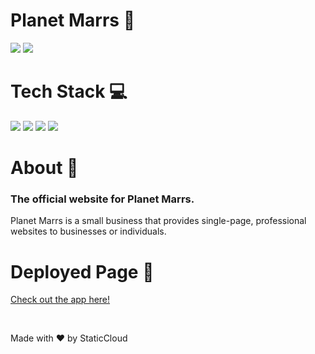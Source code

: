 <div>
<h1>Planet Marrs 🔴</h1>

<img src="https://img.shields.io/github/languages/top/StaticCloud/Planet-Marrs?color=3178C6&logo=typescript&style=for-the-badge"/>
<img src="https://img.shields.io/github/last-commit/StaticCloud/Planet-Marrs?style=for-the-badge"/>

<h1>Tech Stack 💻</h1>
<img src="https://img.shields.io/badge/TypeScript-3178C6.svg?style=for-the-badge&logo=typescript&logoColor=white">
<img src="https://img.shields.io/badge/React-61DAFB.svg?style=for-the-badge&logo=react&logoColor=black">
<img src="https://img.shields.io/badge/CSS-1572B6.svg?style=for-the-badge&logo=css3&logoColor=white">
<img src="https://img.shields.io/badge/Netlify-00C7B7.svg?style=for-the-badge&logo=netlify&logoColor=white">


<h1>About 📖</h1>
<p>
<h3>The official website for Planet Marrs.</h3> Planet Marrs is a small business that provides single-page, professional websites to businesses or individuals.
</p>

<h1>Deployed Page 🏡</h1>
<p><a href="https://planetmarrs.dev/">Check out the app here!</a></p>

<br/>
<p>Made with ❤️ by StaticCloud</p>

</div>